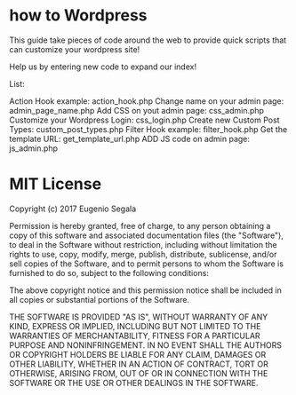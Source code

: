 # how to Wordpress

This guide take pieces of code around the web to provide quick scripts that can customize your wordpress site!

Help us by entering new code to expand our index!

List:

Action Hook example: action_hook.php
Change name on your admin page: admin_page_name.php
Add CSS on yout admin page: css_admin.php
Customize your Wordpress Login: css_login.php
Create new Custom Post Types: custom_post_types.php
Filter Hook example: filter_hook.php
Get the template URL: get_template_url.php
ADD JS code on admin page: js_admin.php

# MIT License

Copyright (c) 2017 Eugenio Segala

Permission is hereby granted, free of charge, to any person obtaining a copy
of this software and associated documentation files (the "Software"), to deal
in the Software without restriction, including without limitation the rights
to use, copy, modify, merge, publish, distribute, sublicense, and/or sell
copies of the Software, and to permit persons to whom the Software is
furnished to do so, subject to the following conditions:

The above copyright notice and this permission notice shall be included in all
copies or substantial portions of the Software.

THE SOFTWARE IS PROVIDED "AS IS", WITHOUT WARRANTY OF ANY KIND, EXPRESS OR
IMPLIED, INCLUDING BUT NOT LIMITED TO THE WARRANTIES OF MERCHANTABILITY,
FITNESS FOR A PARTICULAR PURPOSE AND NONINFRINGEMENT. IN NO EVENT SHALL THE
AUTHORS OR COPYRIGHT HOLDERS BE LIABLE FOR ANY CLAIM, DAMAGES OR OTHER
LIABILITY, WHETHER IN AN ACTION OF CONTRACT, TORT OR OTHERWISE, ARISING FROM,
OUT OF OR IN CONNECTION WITH THE SOFTWARE OR THE USE OR OTHER DEALINGS IN THE
SOFTWARE.
